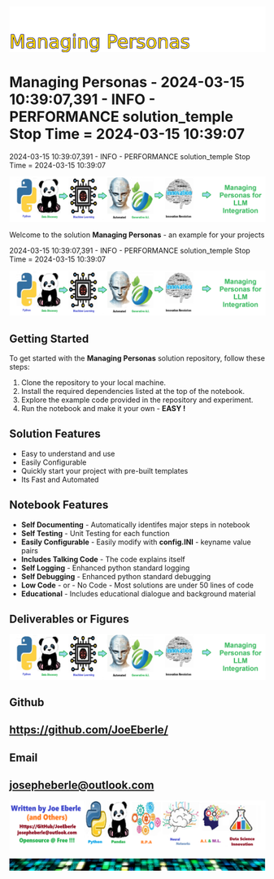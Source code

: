 
![Image image_filename](solution_sign.png)

# Managing Personas - 2024-03-15 10:39:07,391 - INFO - PERFORMANCE solution_temple Stop Time = 2024-03-15 10:39:07
2024-03-15 10:39:07,391 - INFO - PERFORMANCE solution_temple Stop Time = 2024-03-15 10:39:07

![Image image_filename](code.png)

Welcome to the solution **Managing Personas** - an example for your projects

2024-03-15 10:39:07,391 - INFO - PERFORMANCE solution_temple Stop Time = 2024-03-15 10:39:07

![Image image_filename](sample.png)

## Getting Started
To get started with the **Managing Personas** solution repository, follow these steps:
1. Clone the repository to your local machine.
2. Install the required dependencies listed at the top of the notebook.
3. Explore the example code provided in the repository and experiment.
4. Run the notebook and make it your own - **EASY !**
    
## Solution Features
- Easy to understand and use  
- Easily Configurable 
- Quickly start your project with pre-built templates
- Its Fast and Automated

## Notebook Features
- **Self Documenting** - Automatically identifes major steps in notebook 
- **Self Testing** - Unit Testing for each function
- **Easily Configurable** - Easily modify with **config.INI** - keyname value pairs
- **Includes Talking Code** - The code explains itself 
- **Self Logging** - Enhanced python standard logging   
- **Self Debugging** - Enhanced python standard debugging
- **Low Code** - or - No Code  - Most solutions are under 50 lines of code
- **Educational** - Includes educational dialogue and background material
    
## Deliverables or Figures
 ![additional_image](managing_personas.png)  <br>
    

## Github    
## https://github.com/JoeEberle/ 

## Email 
## josepheberle@outlook.com 

    
![Developer](developer.png)

![Brand](brand.png)
    